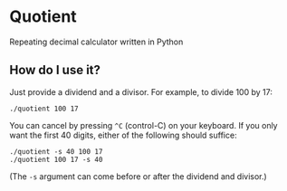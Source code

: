 # Quotient

Repeating decimal calculator written in Python

## How do I use it?

Just provide a dividend and a divisor.  For example, to divide 100 by 17:

    ./quotient 100 17

You can cancel by pressing `^C` (control-C) on your keyboard.  If you only want the first 40 digits, either of the following should suffice:

    ./quotient -s 40 100 17
    ./quotient 100 17 -s 40

(The `-s` argument can come before or after the dividend and divisor.)
